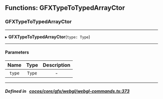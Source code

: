 ## Functions: GFXTypeToTypedArrayCtor

### GFXTypeToTypedArrayCtor


___
▸ **GFXTypeToTypedArrayCtor**(`type: Type`)
___


#### Parameters

| Name | Type | Description |
| :------: | :------: | :------: |
| `type` | `Type` | - |


___


##### Defined in &nbsp;   [cocos/core/gfx/webgl/webgl-commands.ts:373](https://github.com/cocos-creator/engine/blob/c7bf6b8a9/cocos/core/gfx/webgl/webgl-commands.ts#L373)&nbsp;
